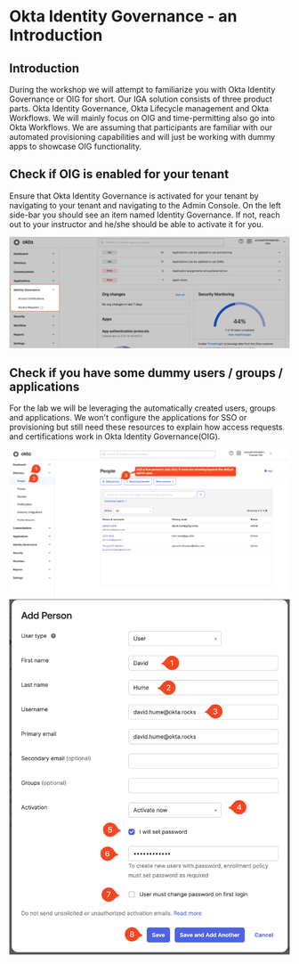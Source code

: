 # Okta Identity Governance - an Introduction

## Introduction

During the workshop we will attempt to familiarize you with Okta Identity Governance or OIG for short. Our IGA solution consists of three product parts. Okta Identity Governance, Okta Lifecycle management and Okta Workflows. We will mainly focus on OIG and time-permitting also go into Okta Workflows. We are assuming that participants are familiar with our automated provisioning capabilities and will just be working with dummy apps to showcase OIG functionality.

## Check if OIG is enabled for your tenant

Ensure that Okta Identity Governance is activated for your tenant by navigating to your tenant and navigating to the Admin Console. On the left side-bar you should see an item named Identity Governance. If not, reach out to your instructor and he/she should be able to activate it for you.

![](/Images/step1-1.png)

## Check if you have some dummy users / groups / applications

For the lab we will be leveraging the automatically created users, groups and applications. We won't configure the applications for SSO or provisioning but still need these resources to explain how access requests and certifications work in Okta Identity Governance(OIG).

![](/Images/step1-2.png)
![](/Images/step1-3.png)